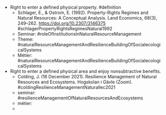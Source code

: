 - Right to enter a defined physical property. #definition
	- Schlager, E., & Ostrom, E. (1992). Property-Rights Regimes and Natural Resources: A Conceptual Analysis. Land Economics, 68(3), 249–262. https://doi.org/10.2307/3146375 #schlagerPropertyRightsRegimesNatural1992
	- Seminar: #roleOfInstitutionsInNaturalResourceManagement
	- Theme: #naturalResourceManagementAndResilienceBuildingOfSocialecologicalSystems
	- Métier: #naturalResourceManagementAndResilienceBuildingOfSocialecologicalSystems
- Right to enter a defined physical area and enjoy nonsubtractive benefits.
	- Colding, J. (16 December 2021). Resilience Management of Natural Resources and Ecosystems. Hogskolan i Gävle (Zoom). #coldingResilienceManagementNaturallec2021
	- seminar: #resilienceManagementOfNaturalResourcesAndEcosystems
	- métier:
	-
